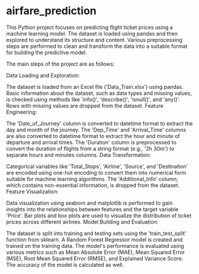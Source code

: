 # airfare_prediction
This Python project focuses on predicting flight ticket prices using a machine learning model. The dataset is loaded using pandas and then explored to understand its structure and content. Various preprocessing steps are performed to clean and transform the data into a suitable format for building the predictive model.

The main steps of the project are as follows:

Data Loading and Exploration:

The dataset is loaded from an Excel file ('Data_Train.xlsx') using pandas.
Basic information about the dataset, such as data types and missing values, is checked using methods like 'info()', 'describe()', 'isnull()', and 'any()'.
Rows with missing values are dropped from the dataset.
Feature Engineering:

The 'Date_of_Journey' column is converted to datetime format to extract the day and month of the journey.
The 'Dep_Time' and 'Arrival_Time' columns are also converted to datetime format to extract the hour and minute of departure and arrival times.
The 'Duration' column is preprocessed to convert the duration of flights from a string format (e.g., '2h 30m') to separate hours and minutes columns.
Data Transformation:

Categorical variables like 'Total_Stops', 'Airline', 'Source', and 'Destination' are encoded using one-hot encoding to convert them into numerical form suitable for machine learning algorithms.
The 'Additional_Info' column, which contains non-essential information, is dropped from the dataset.
Feature Visualization:

Data visualization using seaborn and matplotlib is performed to gain insights into the relationships between features and the target variable 'Price'.
Bar plots and box plots are used to visualize the distribution of ticket prices across different airlines.
Model Building and Evaluation:

The dataset is split into training and testing sets using the 'train_test_split' function from sklearn.
A Random Forest Regressor model is created and trained on the training data.
The model's performance is evaluated using various metrics such as Mean Absolute Error (MAE), Mean Squared Error (MSE), Root Mean Squared Error (RMSE), and Explained Variance Score.
The accuracy of the model is calculated as well.
